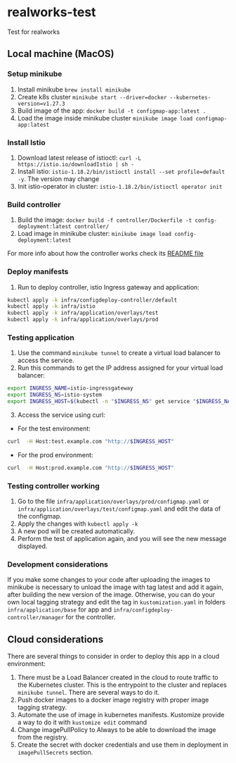 # realworks-test
Test for realworks

## Local machine (MacOS)

### Setup minikube

1. Install minikube `brew install minikube`
2. Create k8s cluster `minikube start --driver=docker --kubernetes-version=v1.27.3`
3. Build image of the app: `docker build -t configmap-app:latest .`
4. Load the image inside minikube cluster `minikube image load configmap-app:latest`

### Install Istio

1. Download latest release of istioctl: `curl -L https://istio.io/downloadIstio | sh -`
2. Install istio: `istio-1.18.2/bin/istioctl install --set profile=default -y`. The version may change
3. Init istio-operator in cluster: `istio-1.18.2/bin/istioctl operator init`

### Build controller

1. Build the image: `docker build -f controller/Dockerfile -t config-deployment:latest controller/`
2. Load image in minikube cluster: `minikube image load config-deployment:latest`

For more info about how the controller works check its [README file](controller/README.md)

### Deploy manifests

1. Run to deploy controller, istio Ingress gateway and application:

```sh
kubectl apply -k infra/configdeploy-controller/default
kubectl apply -k infra/istio
kubectl apply -k infra/application/overlays/test
kubectl apply -k infra/application/overlays/prod
```

### Testing application

1. Use the command `minikube tunnel` to create a virtual load balancer to access the service.
2. Run this commands to get the IP address assigned for your virtual load balancer:

```sh
export INGRESS_NAME=istio-ingressgateway
export INGRESS_NS=istio-system
export INGRESS_HOST=$(kubectl -n "$INGRESS_NS" get service "$INGRESS_NAME" -o jsonpath='{.status.loadBalancer.ingress[0].ip}')
```

3. Access the service using curl:

* For the test environment: 

```sh
curl  -H Host:test.example.com "http://$INGRESS_HOST"
```

* For the prod environment:

```sh
curl  -H Host:prod.example.com "http://$INGRESS_HOST"
```

### Testing controller working

1. Go to the file `infra/application/overlays/prod/configmap.yaml` or `infra/application/overlays/test/configmap.yaml` and edit the data of the configmap.
2. Apply the changes with `kubectl apply -k`
3. A new pod will be created automatically.
4. Perform the test of application again, and you will see the new message displayed.

### Development considerations

If you make some changes to your code after uploading the images to minikube is necessary to unload the image with tag latest and add it again, after building the new version of the image. Otherwise, you can do your own local tagging strategy and edit the tag in `kustomization.yaml` in folders `infra/application/base` for app and `infra/configdeploy-controller/manager` for the controller.

## Cloud considerations

There are several things to consider in order to deploy this app in a cloud environment:

1. There must be a Load Balancer created in the cloud to route traffic to the Kubernetes cluster. This is the entrypoint to the cluster and replaces `minikube tunnel`. There are several ways to do it.
2. Push docker images to a docker image registry with proper image tagging strategy.
3. Automate the use of image in kubernetes manifests. Kustomize provide a way to do it with `kustomize edit` command
4. Change imagePullPolicy to Always to be able to download the image from the registry.
5. Create the secret with docker credentials and use them in deployment in `imagePullSecrets` section.